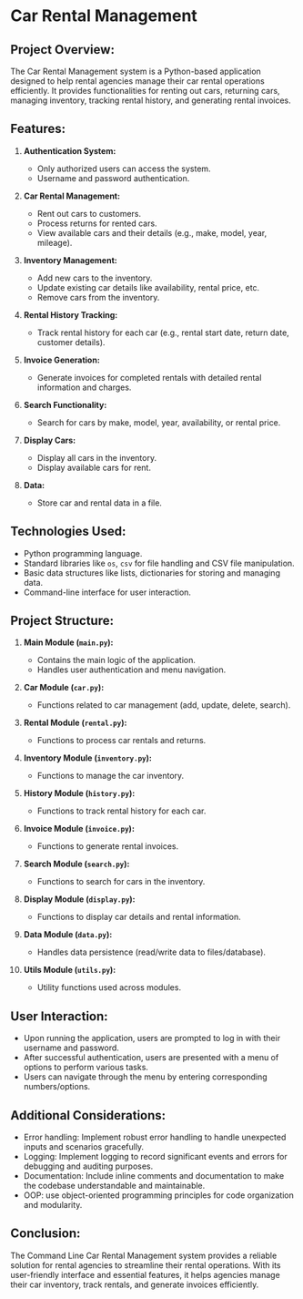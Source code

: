 # Car Rental Management

## Project Overview:
The Car Rental Management system is a Python-based application designed to help rental agencies manage their car rental operations efficiently. It provides functionalities for renting out cars, returning cars, managing inventory, tracking rental history, and generating rental invoices.

## Features:
1. **Authentication System:**
    - Only authorized users can access the system.
    - Username and password authentication.

2. **Car Rental Management:**
    - Rent out cars to customers.
    - Process returns for rented cars.
    - View available cars and their details (e.g., make, model, year, mileage).

3. **Inventory Management:**
    - Add new cars to the inventory.
    - Update existing car details like availability, rental price, etc.
    - Remove cars from the inventory.

4. **Rental History Tracking:**
    - Track rental history for each car (e.g., rental start date, return date, customer details).

5. **Invoice Generation:**
    - Generate invoices for completed rentals with detailed rental information and charges.

6. **Search Functionality:**
    - Search for cars by make, model, year, availability, or rental price.

7. **Display Cars:**
    - Display all cars in the inventory.
    - Display available cars for rent.

8. **Data:**
    - Store car and rental data in a file.

## Technologies Used:
- Python programming language.
- Standard libraries like `os`, `csv` for file handling and CSV file manipulation.
- Basic data structures like lists, dictionaries for storing and managing data.
- Command-line interface for user interaction.

## Project Structure:
1. **Main Module (`main.py`):**
    - Contains the main logic of the application.
    - Handles user authentication and menu navigation.

2. **Car Module (`car.py`):**
    - Functions related to car management (add, update, delete, search).

3. **Rental Module (`rental.py`):**
    - Functions to process car rentals and returns.

4. **Inventory Module (`inventory.py`):**
    - Functions to manage the car inventory.

5. **History Module (`history.py`):**
    - Functions to track rental history for each car.

6. **Invoice Module (`invoice.py`):**
    - Functions to generate rental invoices.

7. **Search Module (`search.py`):**
    - Functions to search for cars in the inventory.

8. **Display Module (`display.py`):**
    - Functions to display car details and rental information.

9. **Data Module (`data.py`):**
    - Handles data persistence (read/write data to files/database).

10. **Utils Module (`utils.py`):**
    - Utility functions used across modules.

## User Interaction:
- Upon running the application, users are prompted to log in with their username and password.
- After successful authentication, users are presented with a menu of options to perform various tasks.
- Users can navigate through the menu by entering corresponding numbers/options.

## Additional Considerations:
- Error handling: Implement robust error handling to handle unexpected inputs and scenarios gracefully.
- Logging: Implement logging to record significant events and errors for debugging and auditing purposes.
- Documentation: Include inline comments and documentation to make the codebase understandable and maintainable.
- OOP: use object-oriented programming principles for code organization and modularity.

## Conclusion:
The Command Line Car Rental Management system provides a reliable solution for rental agencies to streamline their rental operations. With its user-friendly interface and essential features, it helps agencies manage their car inventory, track rentals, and generate invoices efficiently.
